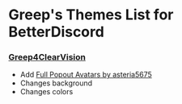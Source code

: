 # Greep's Themes List for BetterDiscord

### [Greep4ClearVision](Greep4ClearVision.theme.css)
- Add [Full Popout Avatars by asteria5675](https://asteria5675.github.io/addons/full_popout_avatars.css)
- Changes background
- Changes colors
